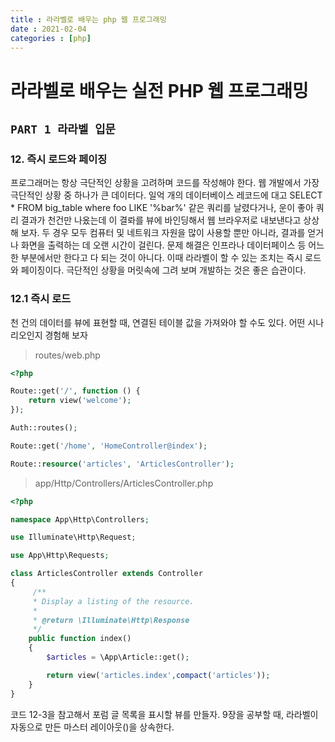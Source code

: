 ```yaml
---
title : 라라벨로 배우는 php 웹 프로그래밍
date : 2021-02-04
categories : [php]
---
```


# 라라벨로 배우는 실전 PHP 웹 프로그래밍

## `PART 1 라라벨 입문`

### 12. 즉시 로드와 페이징

프로그래머는 항상 극단적인 상황을 고려하며 코드를 작성해야 한다. 웹 개발에서 가장 극단적인 상황 중 하나가 큰 데이터다. 일억 개의 데이터베이스 레코드에 대고 SELECT * FROM big_table where foo LIKE '%bar%' 같은 쿼리를 날렸다거나, 운이 좋아 쿼리 결과가 천건만 나옸는데 이 결롸를 뷰에 바인딩해서 웹 브라우저로 내보낸다고 상상해 보자. 두 경우 모두 컴퓨터 및 네트워크 자원을 많이 사용할 뿐만 아니라, 결과를 얻거나 화면을 출력하는 데 오랜 시간이 걸린다. 문제 해결은 인프라나 데이터페이스 등 어느 한 부분에서만 한다고 다 되는 것이 아니다. 이때 라라벨이 할 수 있는 조치는 즉시 로드와 페이징이다. 극단적인 상황을 머릿속에 그려 보며 개발하는 것은 좋은 습관이다.

### 12.1 즉시 로드

천 건의 데이터를 뷰에 표현할 때, 연결된 테이블 값을 가져와야 할 수도 있다. 어떤 시나리오인지 경험해 보자

> routes/web.php

```php
<?php

Route::get('/', function () {
    return view('welcome');
});

Auth::routes();

Route::get('/home', 'HomeController@index');

Route::resource('articles', 'ArticlesController');
```

> app/Http/Controllers/ArticlesController.php

```php
<?php

namespace App\Http\Controllers;

use Illuminate\Http\Request;

use App\Http\Requests;

class ArticlesController extends Controller
{
     /**
     * Display a listing of the resource.
     *
     * @return \Illuminate\Http\Response
     */
    public function index()
    {
        $articles = \App\Article::get();

        return view('articles.index',compact('articles'));
    }
}
```

코드 12-3을 참고해서 포럼 글 목록을 표시할 뷰를 만들자. 9장을 공부할 때, 라라벨이 자동으로 만든 마스터 레이아웃()을 상속한다. 